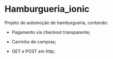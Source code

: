 # Hamburgueria_ionic
Projeto de automoção de hamburgueria, contendo:

- Pagamento via checkout transparente;

- Carrinho de compras;

- GET e POST em http;
